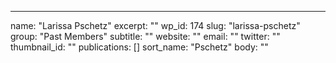 ---
  name: "Larissa Pschetz"
  excerpt: ""
  wp_id: 174
  slug: "larissa-pschetz"
  group: "Past Members"
  subtitle: ""
  website: ""
  email: ""
  twitter: ""
  thumbnail_id: ""
  publications: []
  sort_name: "Pschetz"
  body: ""
